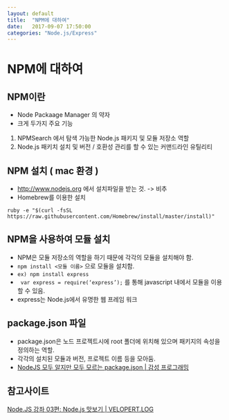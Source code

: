 ```yaml
---
layout: default
title:  "NPM에 대하여"
date:   2017-09-07 17:50:00
categories: "Node.js/Express"
---
```




# NPM에 대하여

## NPM이란
* Node Packaage Manager 의 약자
* 크게 두가지 주요 기능
1. NPMSearch 에서 탐색 가능한 Node.js 패키지 및 모듈 저장소 역할
2. Node.js 패키치 설치 및 버전 / 호환성 관리를 할 수 있는 커맨드라인 유틸리티

## NPM 설치 ( mac 환경 )
* http://www.nodejs.org 에서 설치파일을 받는 것. -> 비추
* Homebrew를 이용한 설치
```
ruby -e "$(curl -fsSL https://raw.githubusercontent.com/Homebrew/install/master/install)"
```

## NPM을 사용하여 모듈 설치
* NPM은 모듈 저장소의 역할을 하기 때문에 각각의 모듈을 설치해야 함.
* `npm install <모듈 이름>` 으로 모듈을 설치함.
* `ex) npm install express`
* ` var express = require(‘express’);` 를 통해 javascript 내에서 모듈을 이용할 수 있음.
* express는 Node.js에서 유명한 웹 프레임 워크

## package.json 파일
* package.json은 노드 프로젝트시에 root 폴더에 위치해 있으며 패키지의 속성을 정의하는 역할.
* 각각의 설치된 모듈과 버전, 프로젝트 이름 등을 모아둠.
* [NodeJS 모두 알지만 모두 모르는 package.json | 감성 프로그래밍](http://programmingsummaries.tistory.com/385)



## 참고사이트
[Node.JS 강좌 03편: Node.js 맛보기 | VELOPERT.LOG](https://velopert.com/210)